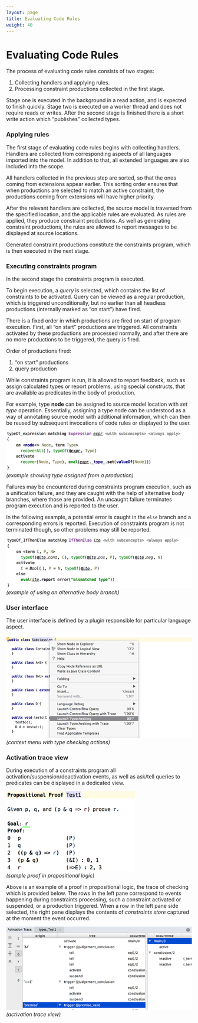 ```yaml
---
layout: page
title: Evaluating Code Rules
weight: 40
---
```


# Evaluating Code Rules

The process of evaluating code rules consists of two stages:

1. Collecting handlers and applying rules.
2. Processing constraint productions collected in the first stage.

Stage one is executed in the background in a read action, and is expected to finish quickly. Stage two is executed on a worker thread and does not require reads or writes. After the second stage is finished there is a short write action which “publishes” collected types.

### Applying rules

The first stage of evaluating code rules begins with collecting handlers. Handlers are collected from corresponding aspects of all languages imported into the model. In addition to that, all extended languages are also included into the scope.

All handlers collected in the previous step are sorted, so that the ones coming from extensions appear earlier. This sorting order ensures that when productions are selected to match an active constraint, the productions coming from extensions will have higher priority.

After the relevant handlers are collected, the source model is traversed from the specified location, and the applicable rules are evaluated. As rules are applied, they produce constraint productions. As well as generating constraint productions, the rules are allowed to report messages to be displayed at source locations.

Generated constraint productions constitute the constraints program, which is then executed in the next stage.

### Executing constraints program

In the second stage the constraints program is executed.

To begin execution, a *query* is selected, which contains the list of constraints to be activated. Query can be viewed as a regular production, which is triggered unconditionally, but no earlier than all headless productions (internally marked as “on start”) have fired.

There is a fixed order in which productions are fired on start of program execution. First, all “on start” productions are triggered. All constraints activated by these productions are processed normally, and after there are no more productions to be triggered, the query is fired.

Order of productions fired:
1. “on start” productions
2. query production

While constraints program is run, it is allowed to report feedback, such as assign calculated types or report problems, using special constructs, that are available as predicates in the body of production.

For example, type **node** can be assigned to source model location with *set type* operation. Essentially, assigning a type node can be understood as a way of annotating source model with additional information, which can then be reused by subsequent invocations of code rules or displayed to the user.

![](img/eval-settype-650.png)  
_(example showing type assigned from a production)_

Failures may be encountered during constraints program execution, such as a unification failure, and they are caught with the help of alternative body branches, where those are provided. An uncaught failure terminates program execution and is reported to the user.

In the following example, a potential error is caught in the `else` branch and a corresponding errors is reported. Execution of constraints program is not terminated though, so other problems may still be reported.

![](img/eval-altbody-650.png)  
_(example of using an alternative body branch)_

### User interface

The user interface is defined by a plugin responsible for particular language aspect.

![](img/eval-menu-snapshot.png)  
_(context menu with type checking actions)_

### Activation trace view

During execution of a constraints program all activation/suspension/deactivation events, as well as ask/tell queries to predicates can be displayed in a dedicated view.

![](img/eval-proof-350.png)  
_(sample proof in propositional logic)_

Above is an example of a proof in propositional logic, the trace of checking which is provided below. The rows in the left pane correspond to events happening during constraints processing, such a constraint activated or suspended, or a production triggered. When a row in the left pane side selected, the right pane displays the contents of *constraints store* captured at the moment the event occurred.

![](img/eval-atrace-snapshot.png)  
_(activation trace view)_
